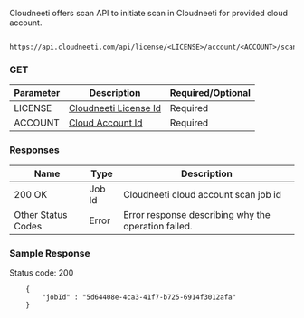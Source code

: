Cloudneeti offers scan API to initiate scan in Cloudneeti for provided cloud account.

        https://api.cloudneeti.com/api/license/<LICENSE>/account/<ACCOUNT>/scan

### GET

| Parameter           |           Description                                |           Required/Optional  |
|-----------|----------------------------------------------------------------|----------------------------|
| LICENSE   |          [Cloudneeti License Id​](#license-id)                  | Required|
| ACCOUNT   |          [Cloud Account Id​](#account-id)                          | Required|


### Responses

| Name           |           Type       |          Description  |
|----------------|----------------------|-----------------------|
| 200 OK	     |           Job Id     | Cloudneeti cloud account scan job id      |
| Other Status Codes |      Error     | Error response describing why the operation failed.     |

### Sample Response
Status code: 200

        {
            "jobId" : "5d64408e-4ca3-41f7-b725-6914f3012afa"
        }